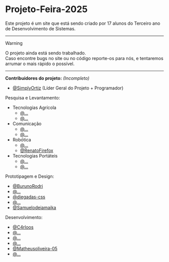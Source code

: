 # Projeto-Feira-2025

Este projeto é um site que está sendo criado por 17 alunos do Terceiro ano de Desenvolvimento de Sistemas. <br>

---

> [!WARNING]
> O projeto ainda está sendo trabalhado. <br>
> Caso encontre bugs no site ou no código reporte-os para nós, e tentaremos arrumar o mais rápido o possível.

---

**Contribuidores do projeto:** *(Incompleto)*

- [@SimplyOrtiz](https://www.github.com/SimplyOrtiz) (Líder Geral do Projeto + Programador)

Pesquisa e Levantamento:
- Tecnologias Agrícola
  - [@...](https://www.github.com/)
  - [@...](https://www.github.com/)
- Comunicação
  - [@...](https://www.github.com/)
  - [@...](https://www.github.com/)
- Robótica
  - [@...](https://www.github.com/)
  - [@RenatoFirefox](https://www.github.com/RenatoFirefox)
- Tecnologias Portáteis
  - [@...](https://www.github.com/)
  - [@...](https://www.github.com/)
  
Prototipagem e Design:
- [@BurunoRodri](https://www.github.com/BurunoRodri)
- [@...](https://www.github.com/)
- [@diegadas-css](https://www.github.com/diegadas-css)
- [@...](https://www.github.com/)
- [@Samuelodeiamaika](https://www.github.com/Samuelodeiamaika)

Desenvolvimento:
- [@C4rloos](https://www.github.com/C4rloos)
- [@...](https://www.github.com/)
- [@...](https://www.github.com/)
- [@...](https://www.github.com/)
- [@Matheusoliveira-05](https://www.github.com/Matheusoliveira-05)
- [@...](https://www.github.com/)


<!---

## Lista de Tarefas (To-Do List)

- [ ] Adicionar o nome de todos os **colaboradores na criação do site** em uma pagina especifica.
- [ ] Continuar/Finalizar a lista de tarefas.
-->
